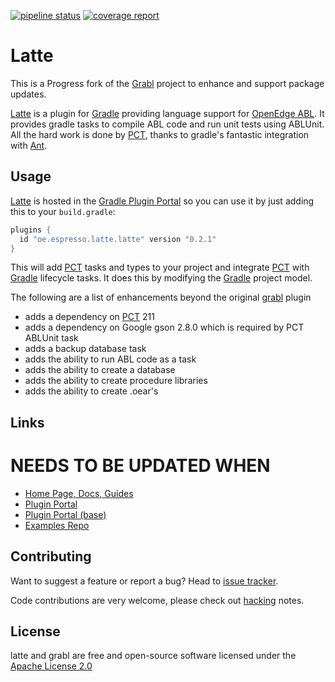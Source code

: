 [![pipeline status][pipeline-img]][pipeline-target] [![coverage report][coverage-img]][coverage-target]

# Latte

This is a Progress fork of the [Grabl](https://gitlab.com/grabl) project to enhance and support package updates.

[Latte] is a plugin for [Gradle] providing language support for
[OpenEdge ABL][openedge]. It provides gradle tasks to compile ABL code
and run unit tests using ABLUnit. All the hard work is done by [PCT],
thanks to gradle's fantastic integration with [Ant].

## Usage

[Latte] is hosted in the [Gradle Plugin Portal][grportal-grabl] so you
can use it by just adding this to your `build.gradle`:

```groovy
plugins {
  id "oe.espresso.latte.latte" version "0.2.1"
}
```

This will add [PCT][] tasks and types to your project and integrate
[PCT] with [Gradle] lifecycle tasks. It does this by modifying the
[Gradle] project model.

The following are a list of enhancements beyond the original [grabl] plugin

- adds a dependency on [PCT] 211
- adds a dependency on Google gson 2.8.0 which is required by PCT ABLUnit task
- adds a backup database task
- adds the ability to run ABL code as a task
- adds the ability to create a database
- adds the ability to create procedure libraries
- adds the ability to create .oear's

## Links

# NEEDS TO BE UPDATED WHEN

- [Home Page, Docs, Guides][grabl]
- [Plugin Portal][grportal-grabl]
- [Plugin Portal (base)][grportal-grabl-base]
- [Examples Repo](https://gitlab.com/grabl/grabl-samples)

## Contributing

Want to suggest a feature or report a bug? Head to [issue tracker][issues].

Code contributions are very welcome, please check out [hacking][] notes.

## License

latte and grabl are free and open-source software licensed under the
[Apache License 2.0](https://github.com/progress/latte/LICENSE)

[gradle]: https://gradle.org/
[openedge]: https://www.progress.com/openedge
[latte]: https://github.com/progress/latte
[grabl]: https://grabl.gitlab.io/
[pct]: https://github.com/Riverside-Software/pct
[ant]: http://ant.apache.org/
[issues]: https://github.com/progress/latte/issues
[hacking]: HACKING.md
[pipeline-img]: https://gitlab.com/grabl/grabl/badges/master/pipeline.svg
[pipeline-target]: https://gitlab.com/grabl/grabl/commits/master
[coverage-img]: https://gitlab.com/grabl/grabl/badges/master/coverage.svg
[coverage-target]: https://grabl.gitlab.io/grabl/reports/clover/html/
[grportal-grabl]: https://plugins.gradle.org/plugin/oe.espresso.latte
[grportal-grabl-base]: https://plugins.gradle.org/plugin/oe.espresso.latte-base
